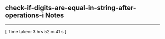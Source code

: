 <h2>check-if-digits-are-equal-in-string-after-operations-i Notes</h2><hr>[ Time taken: 3 hrs 52 m 41 s ]